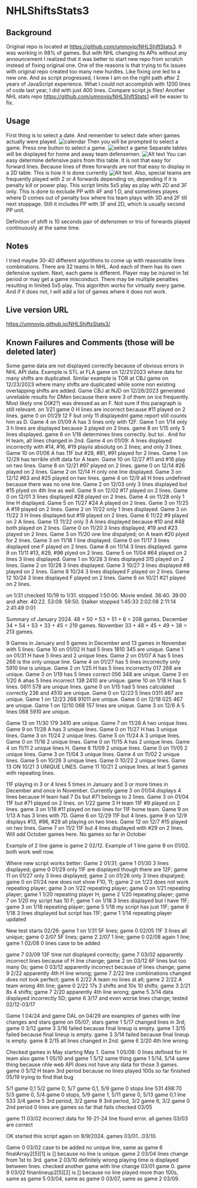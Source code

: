 # NHLShiftsStats3
## Background
Original repo is located at https://github.com/umnovjp/NHLShiftStats3. It was working in 98% of games. But with NHL changing its APIs without any announcement I realized that it was better to start new repo from scratch instead of fixing original one. One of the reasons is that trying to fix issues with original repo created too many new hurdles. Like fixing one led to a new one. And as script progressed, I knew I am on the right path after 2 years of JavaScript experience. What I could not accomplish with 1200 lines of code last year, I did with just 400 lines. Compare script.js files! Another NHL stats repo https://github.com/umnovjp/NHLShiftStats1 will be easier to fix.
## Usage
First thing is to select a date. And remember to select date when games actually were played. ![calendar](image.png) 
Then you will be prompted to select a game. Press one button to select a game. ![select a game](image-1.png) Separate tables will be displayed for home and away team defensemen. ![Alt text](image-2.png) You can easy determine defensive pairs from this table. It is not that easy for forward lines. Because lines of three forwards are not that easy to display in a 2D table. This is how it is done currently ![Alt text](image-3.png). Also, special teams are frequently played with 2 or 4 forwards depending on, depending if it is penalty kill or power play. This script limits 5x5 play as play with 2D and 3F only. This is done to exclude PP with 4F and 1 D, and sometimes playes where D comes out of penalty box where his team plays with 3D and 2F till next stoppage. Still it includes PP with 3F and 2D, which is usually second PP unit. 

Definition of shift is 10 seconds pair of defensmen or trio of forwards played continuously at the same time.
## Notes
I tried maybe 30-40 different algorithms to come up with reasonable lines combinations. There are 32 teams in NHL. And each of them has its own defensive system. Next, each game is different. Player may be injured in 1st period or may get a game misconduct. There may be multiple penalties resulting in limited 5x5 play. This algorithm works for virtually every game. And if it does not, I will add a list of games where it does not work.

## Live version URL
https://umnovjp.github.io/NHLShiftsStats3/

## Known Failures and Comments (those will be deleted later)
Some game data are not displayed correctly because of obvious errors in NHL API data. Example is STL at FLA game on 12/21/2023 where data for many shifts are duplicated. Similar example is TOR at CBJ game on 12/23/2023 where many shifts are duplicated while some non existing overlapping shifts are added. Game CBJ at NJD on 12/28/2023 generated unreliable results for DMen because there were 3 of them on ice frequently. Most likely one D(#2?) was dressed as an F. Not sure if this paragraph is still relevant. on 1/21 game 0 H lines are incorrect because #11 played on 2 lines. game 0 on 01/29 12 F but only 11 displayednt game report still counts him as D. Game 4 on 01/09 A has 3 lines only with 12F. Game 1 on 1/14 only 3 h lines are displayed because 3 played on 2 lines. game 8 on 1/15 only 3 lines displayed. game 6 on 1/16 determines lines correctly. but toi . And for H team, all lines changed in 2nd. Game 4 on 01/09: A lines displayed incorrectly with #14, #16, #19 playiis absolutg on 2 lines; and only 3 lines. Game 10 on 01/06 A has 11F but #28, #81, #91 played for 2 lines. Game 1 on 12/29 has terrible shift data for A team. Game 10 on 12/27 #11 and #16 play on two lines. Game 8 on 12/21 #97 played on 2 lines. game 0 on 12/14 #26 played on 2 lines. Game 2 on 12/14 H only one line displayed. Game 3 on 12/12 #63 and #25 played on two lines. game 4 on 12/9 all H lines undefined because there was no one line. Game 2 on 12/03 only 3 lines displayed but #15 plyed on 4th line as well. Game 9 on 12/02 #17 played on 2 lines. Game 0 on 12/01 3 lines displayed #28 played on 2 lines. Game 4 on 11/28 only 1 line H displayed. Game 5 on 11/27 #24 A played on 2 lines. Game 3 on 11/25 A #19 played on 2 lines. Game 2 on 11/22 only 1 lines displayed. Game 3 on 11/22 3 H lines displayed but #19 played on 2 lines. Game 6 11/22 #9 played on 2 A lines. Game 13 11/22 only 3 A lines displayed because #10 and #48 both played on 2 lines. Game 0 on 11/20 3 lines displayed, #19 and #23 played on 2 lines. Game 3 on 11/20 one line dispalyed; on A team #20 plyed for 2 lines. Game 3 on 11/18 1 line displayed. Game 0 on 11/17 3 lines displayed one F played on 2 lines. Game 8 on 11/14 3 lines displayed. game 9 on 11/11 #13, #29, #96 plyed on 2 lines. Game 5 on 11/04 #64 played on 2 lines 3 lines displayed. Game 1 on 10/28 3 lines displayed 315 played on 2 lines. Game 2 on 10/28 3 lines displayed. Game 3 10/27 3 lines displayed #8 played on 2 lines. Game 8 10/24 3 lines displayed F played on 2 lines. Game 12 10/24 3 lines displayed F played on 2 lines. Game 6 on 10/21 #21 played on 2 lines.

on 1/31 checked 10/19 to 1/31. stopped 1:50:00. Movie ended. 36:40. 39:00 and after. 40:22. 53:09. 59:50. Stalker stopped 1:45:33 2:02:08 2:11:14 2:41:49 0:01

Summary of January 2024. 48 + 50 + 53 + 51 + 6 = 208 games. December 34 + 54 + 53 + 33 + 45 = 219 games. November 33 + 48 + 45 + 49 + 38 = 213 games. 

9 Games in January and 5 games in December and 13 games in November with 5 lines: Game 10 on 01/02 H had 5 lines 1810 345 are unique. Game 1 on 01/31 H have 5 lines and 2 unique lines. Game 2 on 01/07 A has 5 lines 268 is the only unique line. Game 4 on 01/27 has 5 lines incorrectly only 5910 line is unique. Game 2 on 1/25 H has 5 lines incorrectly 017 268 are unique. Game 3 on 1/19 has 5 limes correct 056 348 are unique. Game 3 on 1/20 A ahas 5 lines incorrect 138 2410 are unique. game 10 on 1/18 H has 5 lines. 0611 578 are unique lines. game 0 on 1/15 had 5 lines calculated correctly 236 and 4510 are unique. Game 0 on 12/23 5 lines 0311 467 are unique. Game 1 on 12/23 268 91011 are unique. Game 0 on 12/18 025 467 are unique. Game 1 on 12/10 068 157 lines are unique. Game 3 on 12/6 A 5 lines 068 5910 are unique. 

Game 13 on 11/30 179 3410 are unique. Game 7 on 11/28 A two unique lines. Game 9 on 11/28 A has 3 unique lines. Game 0 on 11/27 H has 3 unique lines. Game 3 on 11/24 2 unique lines. Game 5 on 11/24 A 3 unique lines. Game 0 on 11/16 2 unique lines. Game 0 on 11/15 A has 2 unique lines. Game 4 on 11/11 2 unique lines H. Game 6 11/09 2 unique lines. Game 0 on 11/05 2 unique lines. Game 3 on 11/04 3 unique lines. Game 4 on 11/02 2 unique lines. Game 5 on 10/28 3 unique lines. Game 0 10/22 2 unique lines. Game 13 ON 10/21 3 UNIQUE LINES. Game 11 10/21 2 unique lines. at leat 5 games with repeating lines. 

11F playing in 3 or 4 lines 5 times in January and 3 or more times in December and once in November. Currently game 3 on 01/04 displays 4 lines because H team had 7 Ds but #71 belongs to 2 lines. Game 3 on 01/04 11F but #71 played on 2 lines. on 1/22  game 3 H team 11F #9 played on 2 lines. game 3 on 1/18 #11 played on two lines for 11F home team. Game 9 on 1/13 A has 3 lines with 7D. Game 6 on 12/29 11F but 4 lines. game 9 on 12/9 displays #13, #96, #29 all playing on two lines. Game 12 on 12/7 #15 played on two lines. Game 7 on 11/2 11F but 4 lines displayed with #29 on 2 lines. Will add October games here. No games so far in October

Example of 2 line game is game 2 02/12. Example of 1 line game 9 on 01/02. both work well now.

Where new script works better: Game 2 01/31; game 1 01/30 3 lines displayed; game 0 01/29 only 11F are displayed though there are 12F; game 11 on 01/27 only 3 lines displayed; game 2 on 01/26 only 3 lines dispalyed; game 0 on 01/24 new does not show F10, 11; game 2 on 1/23 does not work repeating player; game 3 on 1/22 repeating player; game 0 on 1/21 repeating player; game 1 1/20 repeating player H; game 2 1/20 repeating player; game 7 on 1/20 my script has 10 F; game 1 on 1/18 3 lines displayed but I have 11F; game 3 on 1/18 repeating player; game 5 1/18 my script has just 11F; game 9 1/18 3 lines displayed but script has 11F; game 1 1/14 repeating player updated

New test starts 02/26: game 1 on 1/31 5F lines; game 0 02/05 11F 3 lines all unique; game 0 2/07 5F lines; game 2 2/07 1 line; game 0 02/08 again 1 line; game 1 02/08 0 lines case to be added 

game 7 03/09 13F time not displayed correctly; game 7 03/02 apparently incorrect lines because of H line change; game 2 on 03/12 6F lines but too many 0s; game 0 03/12 apparently incorrect because of lines change; game 9 2/22 apparently 4th H line wrong; game 7 2/22 line combinations changed does not look perfect; game 6 2/22 A team no lines at all; game 2 2/22 A team wrong 4th line; game 0 2/22 17s 3 shifts and 10s 10 shifts; game 3 2/21 8s 4 shifts; game 7 2/20 apparently 4th line wrong; game 5 3/14 data displayed incorrectly 5D; game 6 3/17 and even worse lines change; 
tested 02/12-03/17 

Game 1 04/24 and game DAL on 04/29 are examples of games with line changes and stars game on 05/07; stars game 1 5/17 changed lines in 3rd; game 0 3/12 game 3 3/16 failed because final lineup is empty. game 1 3/15 failed because final lineup is empty. game 3 3/14 failed because final lineup is empty. game 8 2/15 all lines changed in 2nd. game 6 2/20 4th line wrong.

Checked games in May starting May 1. Game 1 05/08: 0 lines defined for H team also game 1 05/10 and game 1 5/12 same thing game 1 5/14, 5/14 same thing because nhle web API does not have any data for those 3 games. game 0 5/12 H team 3rd period because no lines played 100s so far finished 05/19 trying to find that bug

5/1 game 0,1 5/2 game 0, 5/7 game 0,1, 5/9 game 0 stops line 531 498:70
5/3 game 0, 5/4 game 0 stops, 5/9 game 1, 5/11 game 0, 5/13 game 0,1 line 533
3/4 game 5 3rd period, 3/2 game 9 3rd period, 3/2 game 6, 3/2 game 0 2nd period 0 lines are games so far that fails checked 03/05

game 11 03/02 incorrect data for 16-21-24 line found error. all games 03/03 are correct

OK started this script again on 9/9/2024. games 03/01...03/10. 

Game 0 03/02 case to be added no unique line, same as game 6 finalArray2[5][1] is [] because no line is unique. game 2 03/04 lines change from 1st to 3rd. game 2 03/10 definitely wrong playing time is displayed between lines. checked another game with line change 03/01 game 0. game 9 03/02 finanlineup2[5][2] is [] because no line played more than 100s, same as game 5 03/04, same as game 0 03/07, same as game 2 03/09. 


